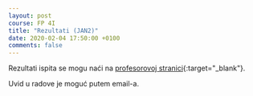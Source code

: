 ```yaml
---
layout: post
course: FP 4I
title: "Rezultati (JAN2)"
date: 2020-02-04 17:50:00 +0100
comments: false
---
```


Rezultati ispita se mogu naći na [profesorovoj stranici](http://poincare.matf.bg.ac.rs/~ivan/?content=notifications){:target="_blank"}.

Uvid u radove je moguć putem email-a. 
